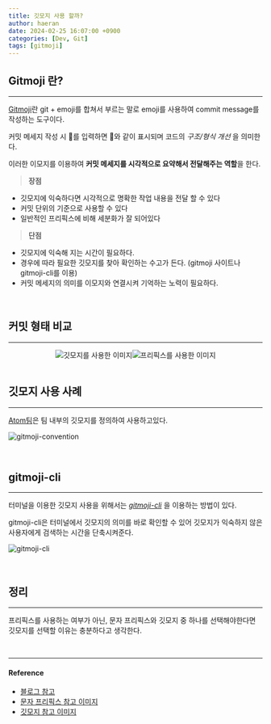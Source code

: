 ```yaml
---
title: 깃모지 사용 할까?
author: haeran
date: 2024-02-25 16:07:00 +0900
categories: [Dev, Git]
tags: [gitmoji]
---
```


## **Gitmoji** 란?

<hr />

<a href='https://gitmoji.dev'>Gitmoji</a>란 git + emoji를 합쳐서 부르는 말로 emoji를 사용하여 commit message를 작성하는 도구이다.

커밋 메세지 작성 시 :art:를 입력하면 🎨와 같이 표시되며 코드의 _구조/형식 개선_ 을 의미한다.

이러한 이모지를 이용하여 **커밋 메세지를 시각적으로 요약해서 전달해주는 역할**을 한다.

>**장점**
- 깃모지에 익숙하다면 시각적으로 명확한 작업 내용을 전달 할 수 있다
- 커밋 단위의 기준으로 사용할 수 있다
- 일반적인 프리픽스에 비해 세분화가 잘 되어있다

>**단점**
- 깃모지에 익숙해 지는 시간이 필요하다.
- 경우에 따라 필요한 깃모지를 찾아 확인하는 수고가 든다. (gitmoji 사이트나 gitmoji-cli를 이용)
- 커밋 메세지의 의미를 이모지와 연결시켜 기억하는 노력이 필요하다.

<br/>


## **커밋 형태 비교**
<hr/>

<div style='display:flex; justify-content:center; align-items:center'>
  <img src='https://velog.velcdn.com/images/maeran_dev_u/post/6c82c793-5b31-4c5a-94e1-fad808c80d14/image.png' alt='깃모지를 사용한 이미지'/>
  <img src='https://velog.velcdn.com/images/maeran_dev_u/post/ca24b7de-ab82-4898-b6fe-014f9ee96ba8/image.png' alt='프리픽스를 사용한 이미지'/>
</div>

<br/>

## **깃모지 사용 사례**
<hr/>

<a href='https://github.com/atom/atom/blob/master/CONTRIBUTING.md#git-commit-messages'>Atom팀</a>은 팀 내부의 깃모지를 정의하여 사용하고있다.

![gitmoji-convention](https://velog.velcdn.com/images/maeran_dev_u/post/841eae35-6da3-419c-9eed-b4fc4175b746/image.png)

<br/>

## **gitmoji-cli**
<hr/>

터미널을 이용한 깃모지 사용을 위해서는 <a href='https://github.com/carloscuesta/gitmoji-cli'>_gitmoji-cli_</a> 을 이용하는 방법이 있다.

gitmoji-cli은 터미널에서 깃모지의 의미를 바로 확인할 수 있어 깃모지가 익숙하지 않은 사용자에게 검색하는 시간을 단축시켜준다.

![gitmoji-cli](https://velog.velcdn.com/images/maeran_dev_u/post/0509cedb-9c5d-42cc-9cb6-8495126202a1/image.gif)

<br/>

## **정리**
<hr/>

프리픽스를 사용하는 여부가 아닌, 문자 프리픽스와 깃모지 중 하나를 선택해야한다면 깃모지를 선택할 이유는 충분하다고 생각한다.

<br/>

<hr/>

<div>
  <h4>
    <b>Reference</b>
  </h4>
  <ul>
    <li>
      <a href='https://pilgwon.github.io/post/gitmoji'>블로그 참고</a>
    </li>
    <li>
      <a href='https://github.com/angular/angular/commits/17.0.x'>문자 프리픽스 참고 이미지</a>
    </li>
    <li>
      <a href='https://github.com/carloscuesta/gitmoji-cli/commits/master/?after=48c778b9d535983256ec2428156c4cc34fa21444+34'>깃모지 참고 이미지</a>
    </li>
  </ul>
</div>